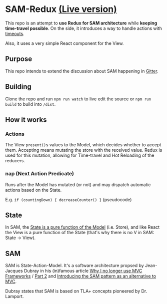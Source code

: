 # SAM-Redux [(Live version)](http://gunar.github.io/sam-redux)

This repo is an attempt to **use Redux for SAM architecture** while **keeping time-travel possible**.
On the side, it introduces a way to handle actions with [timeouts](http://www.stackoverflow.com/questions/35411423/how-to-dispatch-a-redux-action-with-a-timeout).

Also, it uses a very simple React component for the View.

## Purpose

This repo intends to extend the discussion about SAM happening in [Gitter](https://gitter.im/jdubray/sam-architecture).

## Building

Clone the repo and run `npm run watch` to live edit the source or `npm run build` to build into `/dist`.

## How it works

### Actions

The View `present()`s values to the Model, which decides whether to accept them.
Accepting means mutating the store with the received value.
Redux is used for this mutation, allowing for Time-travel and Hot Reloading of the reducers.

### nap (Next Action Predicate)

Runs after the Model has mutated (or not) and may dispatch automatic actions based on the State.

E.g. `if (countingDown) { decreaseCounter() }` (pseudocode)

## State

In SAM, the [State is a pure function of the Model](./src/state.js) (i.e. Store), and like React the View is a pure function of the State
(that's why there is no V in SAM: State -> View).

## SAM

SAM is State-Action-Model. It's a software architecture propsed by Jean-Jacques Dubray in his (in)famous article [Why I no longer use MVC Frameworks](http://www.ebpml.org/blog15/2015/12/why-i-no-longer-use-mvc-frameworks/) / [Part 2](http://www.ebpml.org/blog15/2015/12/why-i-no-longer-use-mvc-frameworks-part-2/) and [Introducing the SAM pattern as an alternative to MVC](http://www.ebpml.org/blog15/2016/01/introducing-the-sam-pattern-as-an-alternative-to-mvc/).

Dubray states that SAM is based on TLA+ concepts pioneered by Dr. Lamport.
